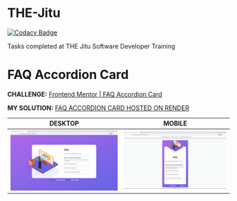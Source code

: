 # THE-Jitu

[![Codacy Badge](https://app.codacy.com/project/badge/Grade/7f8fc971651342dcad54fd3363fea1cd?branch=faq-accordion-card)](https://app.codacy.com/gh/JoshuaOndieki/THE-Jitu/dashboard?branch=faq-accordion-card&utm_source=gh&utm_medium=referral&utm_content=&utm_campaign=Badge_grade)

Tasks completed at THE Jitu Software Developer Training

# FAQ Accordion Card

**CHALLENGE:** [Frontend Mentor | FAQ Accordion Card](https://www.frontendmentor.io/challenges/faq-accordion-card-XlyjD0Oam)

**MY SOLUTION:** [FAQ ACCORDION CARD HOSTED ON RENDER](https://faq-accordion-card-j27s.onrender.com/)

| DESKTOP | MOBILE |
| -- | -- |
| ![MY DESKTOP DESIGN](screenshots\my-desktop-design.png) | ![MY MOBILE DESIGN](screenshots\my-mobile-design.png) |